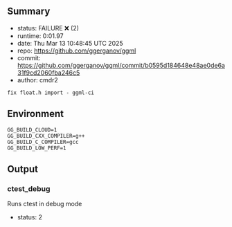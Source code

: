 ## Summary

- status:  FAILURE ❌ (2)
- runtime: 0:01.97
- date:    Thu Mar 13 10:48:45 UTC 2025
- repo:    https://github.com/ggerganov/ggml
- commit:  https://github.com/ggerganov/ggml/commit/b0595d184648e48ae0de6a31f9cd2060fba246c5
- author:  cmdr2
```
fix float.h import - ggml-ci
```

## Environment

```
GG_BUILD_CLOUD=1
GG_BUILD_CXX_COMPILER=g++
GG_BUILD_C_COMPILER=gcc
GG_BUILD_LOW_PERF=1
```

## Output

### ctest_debug

Runs ctest in debug mode
- status: 2
```

```

